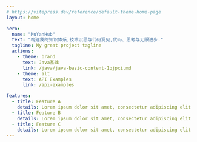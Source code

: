 ```yaml
---
# https://vitepress.dev/reference/default-theme-home-page
layout: home

hero:
  name: "MuYanHub"
  text: "构建我的知识体系,技术沉思与代码洞见,代码、思考与无限进步."
  tagline: My great project tagline
  actions:
    - theme: brand
      text: Java基础
      link: /java/java-basic-content-1bjpxi.md
    - theme: alt
      text: API Examples
      link: /api-examples

features:
  - title: Feature A
    details: Lorem ipsum dolor sit amet, consectetur adipiscing elit
  - title: Feature B
    details: Lorem ipsum dolor sit amet, consectetur adipiscing elit
  - title: Feature C
    details: Lorem ipsum dolor sit amet, consectetur adipiscing elit
---
```



